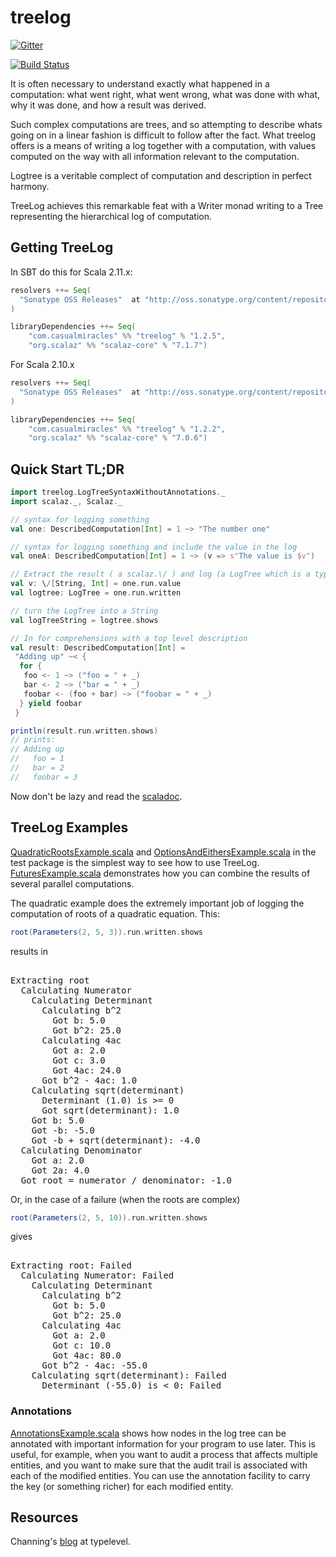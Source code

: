 treelog
=======

[![Gitter](https://badges.gitter.im/Join%20Chat.svg)](https://gitter.im/lancewalton/treelog?utm_source=badge&utm_medium=badge&utm_campaign=pr-badge&utm_content=badge)

[![Build Status](https://travis-ci.org/lancewalton/treelog.png?branch=master)](https://travis-ci.org/lancewalton/treelog)

It is often necessary to understand exactly what happened in a computation: what went right, what went wrong,
 what was done with what, why it was done, and how a result was derived.

Such complex computations are trees, and so attempting to describe whats going on in a linear fashion is difficult to follow after the fact. 
What treelog offers is a means of writing a log together with a computation, with values computed on the way with all information relevant to
the computation. 

Logtree is a veritable complect of computation and description in perfect harmony.

TreeLog achieves this remarkable feat with a Writer monad writing to a Tree representing the hierarchical log of computation.

Getting TreeLog
---------------

In SBT do this for Scala 2.11.x:

```scala
resolvers ++= Seq(
  "Sonatype OSS Releases"  at "http://oss.sonatype.org/content/repositories/releases/",
)

libraryDependencies ++= Seq(
    "com.casualmiracles" %% "treelog" % "1.2.5",
    "org.scalaz" %% "scalaz-core" % "7.1.7")
```

For Scala 2.10.x

```scala
resolvers ++= Seq(
  "Sonatype OSS Releases"  at "http://oss.sonatype.org/content/repositories/releases/",
)

libraryDependencies ++= Seq(
    "com.casualmiracles" %% "treelog" % "1.2.2",
    "org.scalaz" %% "scalaz-core" % "7.0.6")
```


Quick Start TL;DR
-----------

```scala
import treelog.LogTreeSyntaxWithoutAnnotations._
import scalaz._, Scalaz._

// syntax for logging something
val one: DescribedComputation[Int] = 1 ~> "The number one"

// syntax for logging something and include the value in the log
val oneA: DescribedComputation[Int] = 1 ~> (v => s"The value is $v")

// Extract the result ( a scalaz.\/ ) and log (a LogTree which is a type alias for scalaz.Tree[LogTreeLabel[A]])
val v: \/[String, Int] = one.run.value
val logtree: LogTree = one.run.written

// turn the LogTree into a String
val logTreeString = logtree.shows

// In for comprehensions with a top level description
val result: DescribedComputation[Int] = 
 "Adding up" ~< { 
  for {
   foo <- 1 ~> ("foo = " + _)
   bar <- 2 ~> ("bar = " + _)
   foobar <- (foo + bar) ~> ("foobar = " + _)
  } yield foobar 
 }

println(result.run.written.shows)
// prints:
// Adding up
//   foo = 1
//   bar = 2
//   foobar = 3
```

Now don't be lazy and read the [scaladoc](http://lancewalton.github.io/treelog/api/master/#treelog.package).

TreeLog Examples
----------

[QuadraticRootsExample.scala](https://github.com/lancewalton/treelog/blob/master/src/test/scala/QuadraticRootsExample.scala) and
[OptionsAndEithersExample.scala](https://github.com/lancewalton/treelog/blob/master/src/test/scala/OptionsAndEithersExample.scala)
in the test package is the simplest way to see how to use TreeLog.
[FuturesExample.scala](https://github.com/lancewalton/treelog/blob/master/src/test/scala/FuturesExample.scala) demonstrates how
you can combine the results of several parallel computations.

The quadratic example does the extremely important job of logging the computation of roots of a quadratic equation. This:

```scala
root(Parameters(2, 5, 3)).run.written.shows
```

results in 

<pre>   
Extracting root
  Calculating Numerator
    Calculating Determinant
      Calculating b^2
        Got b: 5.0
        Got b^2: 25.0
      Calculating 4ac
        Got a: 2.0
        Got c: 3.0
        Got 4ac: 24.0
      Got b^2 - 4ac: 1.0
    Calculating sqrt(determinant)
      Determinant (1.0) is >= 0
      Got sqrt(determinant): 1.0
    Got b: 5.0
    Got -b: -5.0
    Got -b + sqrt(determinant): -4.0
  Calculating Denominator
    Got a: 2.0
    Got 2a: 4.0
  Got root = numerator / denominator: -1.0
</pre>

Or, in the case of a failure (when the roots are complex)

```scala
root(Parameters(2, 5, 10)).run.written.shows
```

gives

<pre>    
Extracting root: Failed
  Calculating Numerator: Failed
    Calculating Determinant
      Calculating b^2
        Got b: 5.0
        Got b^2: 25.0
      Calculating 4ac
        Got a: 2.0
        Got c: 10.0
        Got 4ac: 80.0
      Got b^2 - 4ac: -55.0
    Calculating sqrt(determinant): Failed
      Determinant (-55.0) is &lt; 0: Failed
</pre>

### Annotations ###

[AnnotationsExample.scala](https://github.com/lancewalton/treelog/blob/master/src/test/scala/AnnotationsExample.scala) shows how nodes in the log tree can be annotated
with important information for your program to use later. This is useful, for example, when you want to audit a process that affects multiple entities, and you
want to make sure that the audit trail is associated with each of the modified entities. You can use the annotation facility to carry the key (or something richer) for each
modified entity.

Resources
---------

Channing's [blog](http://typelevel.org/blog/2013/10/18/treelog.html) at typelevel.
